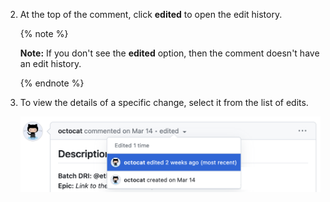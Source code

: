 2. At the top of the comment, click **edited** to open the edit history.

   {% note %}

   **Note:** If you don't see the **edited** option, then the comment doesn't have an edit history.

   {% endnote %}

3. To view the details of a specific change, select it from the list of edits.

   ![Screenshot of a {% data variables.product.prodname_dotcom %} comment showing a dropdown menu open to display previous edits of the comment.](/assets/images/help/repository/choose-comment-edit-to-expand.png)
